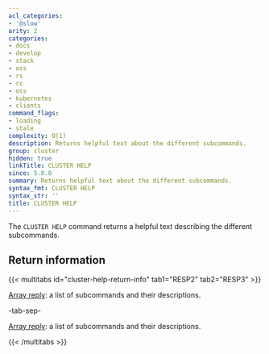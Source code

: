 ```yaml
---
acl_categories:
- '@slow'
arity: 2
categories:
- docs
- develop
- stack
- oss
- rs
- rc
- oss
- kubernetes
- clients
command_flags:
- loading
- stale
complexity: O(1)
description: Returns helpful text about the different subcommands.
group: cluster
hidden: true
linkTitle: CLUSTER HELP
since: 5.0.0
summary: Returns helpful text about the different subcommands.
syntax_fmt: CLUSTER HELP
syntax_str: ''
title: CLUSTER HELP
---
```

The `CLUSTER HELP` command returns a helpful text describing the different subcommands.

## Return information

{{< multitabs id="cluster-help-return-info" 
    tab1="RESP2" 
    tab2="RESP3" >}}

[Array reply](../../develop/reference/protocol-spec#arrays): a list of subcommands and their descriptions.

-tab-sep-

[Array reply](../../develop/reference/protocol-spec#arrays): a list of subcommands and their descriptions.

{{< /multitabs >}}
